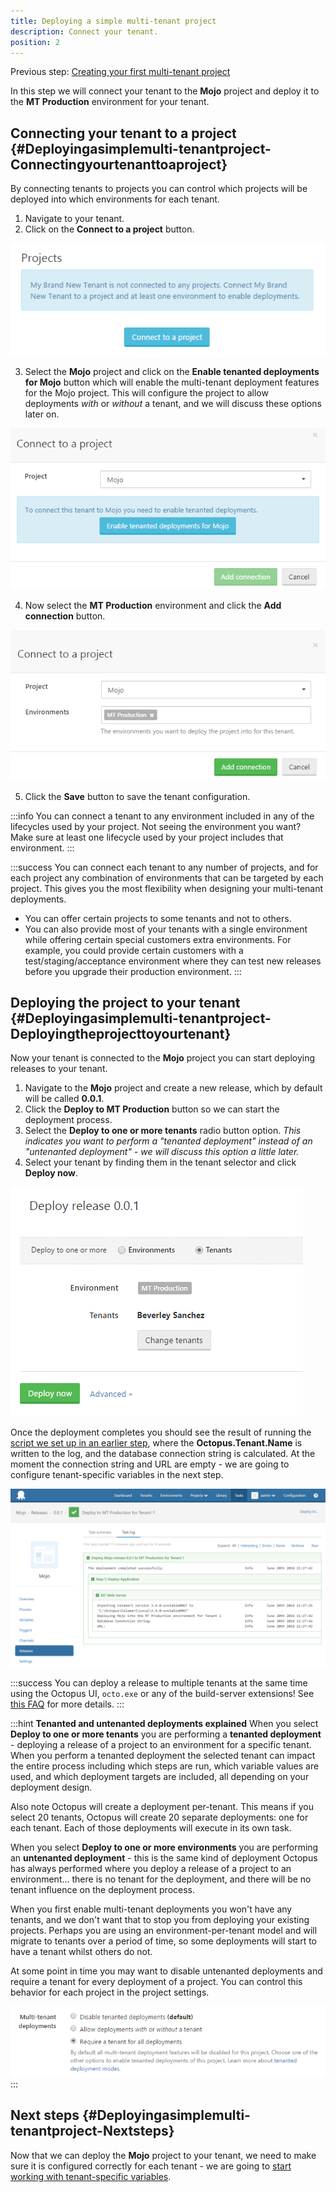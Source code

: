 ```yaml
---
title: Deploying a simple multi-tenant project
description: Connect your tenant.
position: 2
---
```


Previous step: [Creating your first multi-tenant project](/docs/deployment-patterns/multi-tenant-deployments/multi-tenant-deployment-guide/creating-your-first-multi-tenant-project.md)

In this step we will connect your tenant to the **Mojo** project and deploy it to the **MT Production** environment for your tenant.

## Connecting your tenant to a project {#Deployingasimplemulti-tenantproject-Connectingyourtenanttoaproject}

By connecting tenants to projects you can control which projects will be deployed into which environments for each tenant.

1. Navigate to your tenant.
2. Click on the **Connect to a project** button.

![](deploying-a-simple-multi-tenant-project-5865688.png "width=500")

3. Select the **Mojo** project and click on the **Enable tenanted deployments for Mojo** button which will enable the multi-tenant deployment features for the Mojo project. This will configure the project to allow deployments *with* or *without* a tenant, and we will discuss these options later on.

![](deploying-a-simple-multi-tenant-project-5865689.png "width=500")

4. Now select the **MT Production** environment and click the **Add connection** button.

![](deploying-a-simple-multi-tenant-project-5865557.png "width=500")

5. Click the **Save** button to save the tenant configuration.

:::info
You can connect a tenant to any environment included in any of the lifecycles used by your project. Not seeing the environment you want? Make sure at least one lifecycle used by your project includes that environment.
:::

:::success
You can connect each tenant to any number of projects, and for each project any combination of environments that can be targeted by each project. This gives you the most flexibility when designing your multi-tenant deployments.

- You can offer certain projects to some tenants and not to others.
- You can also provide most of your tenants with a single environment while offering certain special customers extra environments. For example, you could provide certain customers with a test/staging/acceptance environment where they can test new releases before you upgrade their production environment.
  :::

## Deploying the project to your tenant {#Deployingasimplemulti-tenantproject-Deployingtheprojecttoyourtenant}

Now your tenant is connected to the **Mojo** project you can start deploying releases to your tenant.

1. Navigate to the **Mojo** project and create a new release, which by default will be called **0.0.1**.
2. Click the **Deploy to MT Production** button so we can start the deployment process.
3. Select the **Deploy to one or more tenants** radio button option. *This indicates you want to perform a "tenanted deployment" instead of an "untenanted deployment" - we will discuss this option a little later.*
4. Select your tenant by finding them in the tenant selector and click **Deploy now**.

![](deploying-a-simple-multi-tenant-project-5865649.png "width=300")

Once the deployment completes you should see the result of running the [script we set up in an earlier step](/docs/deployment-patterns/multi-tenant-deployments/multi-tenant-deployment-guide/creating-your-first-multi-tenant-project.md), where the **Octopus.Tenant.Name** is written to the log, and the database connection string is calculated. At the moment the connection string and URL are empty - we are going to configure tenant-specific variables in the next step.

![](deploying-a-simple-multi-tenant-project-5865596.png "width=500")

:::success
You can deploy a release to multiple tenants at the same time using the Octopus UI, `octo.exe` or any of the build-server extensions! See [this FAQ](/docs/deployment-patterns/multi-tenant-deployments/multi-tenant-deployments-faq.md) for more details.
:::

:::hint
**Tenanted and untenanted deployments explained**
When you select **Deploy to one or more tenants** you are performing a **tenanted deployment** - deploying a release of a project to an environment for a specific tenant. When you perform a tenanted deployment the selected tenant can impact the entire process including which steps are run, which variable values are used, and which deployment targets are included, all depending on your deployment design.

Also note Octopus will create a deployment per-tenant. This means if you select 20 tenants, Octopus will create 20 separate deployments: one for each tenant. Each of those deployments will execute in its own task.

When you select **Deploy to one or more environments** you are performing an **untenanted deployment** - this is the same kind of deployment Octopus has always performed where you deploy a release of a project to an environment... there is no tenant for the deployment, and there will be no tenant influence on the deployment process.

When you first enable multi-tenant deployments you won't have any tenants, and we don't want that to stop you from deploying your existing projects. Perhaps you are using an environment-per-tenant model and will migrate to tenants over a period of time, so some deployments will start to have a tenant whilst others do not.

At some point in time you may want to disable untenanted deployments and require a tenant for every deployment of a project. You can control this behavior for each project in the project settings.

![](deploying-a-simple-multi-tenant-project-require-tenant.png)
:::

## Next steps {#Deployingasimplemulti-tenantproject-Nextsteps}

Now that we can deploy the **Mojo** project to your tenant, we need to make sure it is configured correctly for each tenant - we are going to [start working with tenant-specific variables](/docs/deployment-patterns/multi-tenant-deployments/multi-tenant-deployment-guide/working-with-tenant-specific-variables.md).
